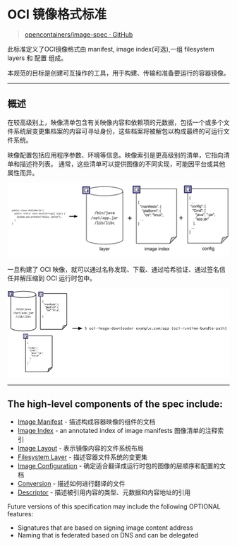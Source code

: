 # OCI 镜像格式标准

> [opencontainers/image-spec · GitHub](https://github.com/opencontainers/image-spec/blob/main/spec.md)

此标准定义了OCI镜像格式由 manifest, image index(可选),一组 filesystem layers 和 配置 组成。

本规范的目标是创建可互操作的工具，用于构建、传输和准备要运行的容器镜像。

---

## 概述

在较高级别上，映像清单包含有关映像内容和依赖项的元数据，包括一个或多个文件系统层变更集档案的内容可寻址身份，这些档案将被解包以构成最终的可运行文件系统。 

映像配置包括应用程序参数、环境等信息。映像索引是更高级别的清单，它指向清单和描述符列表。 通常，这些清单可以提供图像的不同实现，可能因平台或其他属性而异。

![1](images/build-diagram.png)

一旦构建了 OCI 映像，就可以通过名称发现、下载、通过哈希验证、通过签名信任并解压缩到 OCI 运行时包中。

![2](images/run-diagram.png)

---

## The high-level components of the spec include:

- [Image Manifest](https://github.com/opencontainers/image-spec/blob/main/manifest.md) - 描述构成容器映像的组件的文档
- [Image Index](https://github.com/opencontainers/image-spec/blob/main/image-index.md) - an annotated index of image manifests 图像清单的注释索引
- [Image Layout](https://github.com/opencontainers/image-spec/blob/main/image-layout.md) - 表示镜像内容的文件系统布局
- [Filesystem Layer](https://github.com/opencontainers/image-spec/blob/main/layer.md) - 描述容器文件系统的变更集
- [Image Configuration](https://github.com/opencontainers/image-spec/blob/main/config.md) - 确定适合翻译成运行时包的图像的层顺序和配置的文档
- [Conversion](https://github.com/opencontainers/image-spec/blob/main/conversion.md) - 描述如何进行翻译的文件
- [Descriptor](https://github.com/opencontainers/image-spec/blob/main/descriptor.md) - 描述被引用内容的类型、元数据和内容地址的引用

Future versions of this specification may include the following OPTIONAL features:

- Signatures that are based on signing image content address
- Naming that is federated based on DNS and can be delegated


